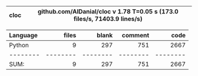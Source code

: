 cloc|github.com/AlDanial/cloc v 1.78  T=0.05 s (173.0 files/s, 71403.9 lines/s)
--- | ---

Language|files|blank|comment|code
:-------|-------:|-------:|-------:|-------:
Python|9|297|751|2667
--------|--------|--------|--------|--------
SUM:|9|297|751|2667
